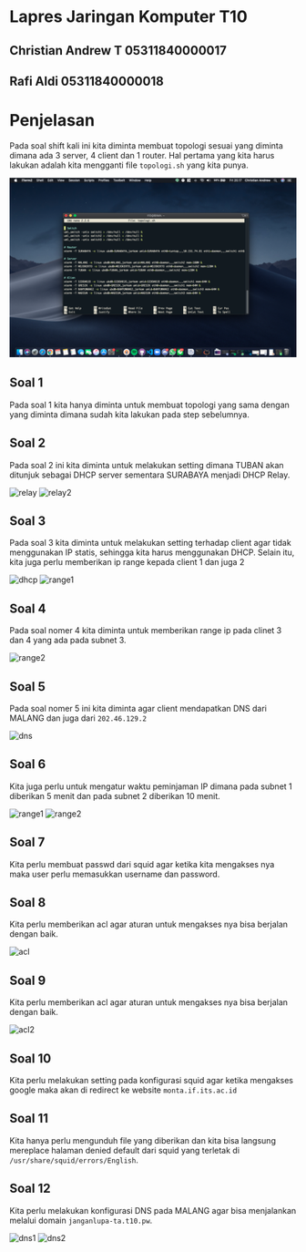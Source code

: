 # Lapres Jaringan Komputer T10

## Christian Andrew T 05311840000017
## Rafi Aldi    05311840000018

# Penjelasan

Pada soal shift kali ini kita diminta membuat topologi sesuai yang diminta dimana ada 3 server, 4 client dan 1 router.
Hal pertama yang kita harus lakukan adalah kita mengganti file ```topologi.sh``` yang kita punya.

![topologi](/image/topo.png)

## Soal 1
Pada soal 1 kita hanya diminta untuk membuat topologi yang sama dengan yang diminta dimana sudah kita lakukan pada step sebelumnya.

## Soal 2 
Pada soal 2 ini kita diminta untuk melakukan setting dimana TUBAN akan ditunjuk sebagai DHCP server sementara SURABAYA menjadi DHCP Relay.

![relay](/image/surabaya_relay)
![relay2](/image/dhcp_server_tuban)
<!-- insert gambar surabaya + tuban -->

## Soal 3 
Pada soal 3 kita diminta untuk melakukan setting terhadap client agar tidak menggunakan IP statis, sehingga kita harus menggunakan DHCP. Selain itu, kita juga perlu memberikan ip range kepada client 1 dan juga 2

![dhcp](/image/gambar_dhcp)
![range1](/image/range_ip_1)

<!-- insert gambar dhcp, range 1-->

## Soal 4
Pada soal nomer 4 kita diminta untuk memberikan range ip pada clinet 3 dan 4 yang ada pada subnet 3.

![range2](/image/range_ip_2)
<!-- insert gambar range ip 2 -->

## Soal 5
Pada soal nomer 5 ini kita diminta agar client mendapatkan DNS dari MALANG dan juga dari `202.46.129.2`

![dns](/image/client_dns)

<!-- insert gambar client dns -->

## Soal 6
Kita juga perlu untuk mengatur waktu peminjaman IP dimana pada subnet 1 diberikan 5 menit dan pada subnet 2 diberikan 10 menit.

![range1](/image/range_ip_1)
![range2](/image/range_ip_2)
<!-- insert gambar range 1 + 2 -->

## Soal 7
Kita perlu membuat passwd dari squid agar ketika kita mengakses nya maka user perlu memasukkan username dan password.

## Soal 8
Kita perlu memberikan acl agar aturan untuk mengakses nya bisa berjalan dengan baik.

![acl](/image/acl_rule)

<!-- insert gambar acl rule -->

## Soal 9
Kita perlu memberikan acl agar aturan untuk mengakses nya bisa berjalan dengan baik.

![acl2](/image/acl_rule)
<!-- insert gambar acl rule -->

## Soal 10
Kita perlu melakukan setting pada konfigurasi squid agar ketika mengakses google maka akan di redirect ke website `monta.if.its.ac.id`

<!-- insert gambar monta -->

## Soal 11
Kita hanya perlu mengunduh file yang diberikan dan kita bisa langsung mereplace halaman denied default dari squid yang terletak di `/usr/share/squid/errors/English`.

<!-- insert gambar forbidden -->

## Soal 12
Kita perlu melakukan konfigurasi DNS pada MALANG agar bisa menjalankan melalui domain `janganlupa-ta.t10.pw`.

![dns1](/image/dns1)
![dns2](/image/dns2)

<!-- insert gambar domain nomer 12 -->